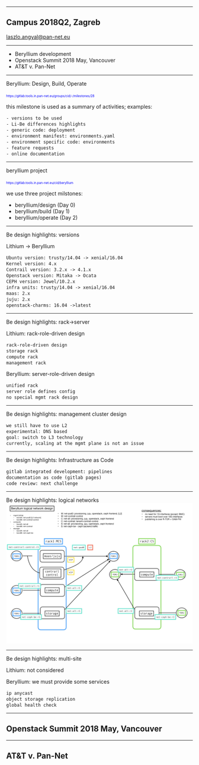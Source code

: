 
---
## Campus 2018Q2, Zagreb
laszlo.angyal@pan-net.eu

---
- Beryllium development
- Openstack Summit 2018 May, Vancouver
- AT&T v. Pan-Net

---
Beryllium: Design, Build, Operate

<span style="font-size:0.6em; color:blue">
https://gitlab.tools.in.pan-net.eu/groups/cid/-/milestones/28
</span>

this milestone is used as a summary of activities; examples:
```
- versions to be used
- Li-Be differences highlights
- generic code: deployment
- environment manifest: environments.yaml
- environment specific code: environments
- feature requests
- online documentation
```

---
beryllium project

<span style="font-size:0.6em; color:blue">
https://gitlab.tools.in.pan-net.eu/cid/beryllium
</span>

we use three project milstones:
- beryllium/design (Day 0)
- beryllium/build (Day 1)
- beryllium/operate (Day 2)

---
Be design highlights: versions

Lithium -> Beryllium
```
Ubuntu version: trusty/14.04 -> xenial/16.04
Kernel version: 4.x
Contrail version: 3.2.x -> 4.1.x
Openstack version: Mitaka -> Ocata
CEPH version: Jewel/10.2.x 
infra units: trusty/14.04 -> xenial/16.04
maas: 2.x
juju: 2.x
openstack-charms: 16.04 ->latest
```

---
Be design highlights: rack->server

Lithium: rack-role-driven design
```
rack-role-driven design
storage rack
compute rack
management rack
```

Beryllium: server-role-driven design
```
unified rack
server role defines config
no special mgmt rack design
```

---
Be design highlights: management cluster design

```
we still have to use L2
experimental: DNS based
goal: switch to L3 technology
currently, scaling at the mgmt plane is not an issue
```

---
Be design highlights: Infrastructure as Code

```
gitlab integrated development: pipelines
documentation as code (gitlab pages)
code review: next challenge
```

---
Be design highlights: logical networks
![ic-network-design.001.png](ic-network-design.001.png)

---
Be design highlights: multi-site

Lithium: not considered

Beryllium: we must provide some services
```
ip anycast
object storage replication
global health check
```

---
## Openstack Summit 2018 May, Vancouver


---
## AT&T v. Pan-Net


